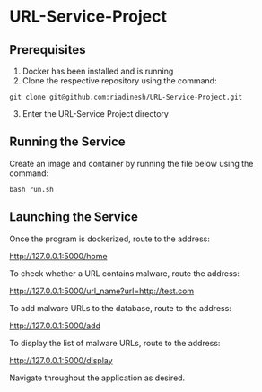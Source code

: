 # URL-Service-Project

## Prerequisites
1) Docker has been installed and is running
2) Clone the respective repository using the command:

`git clone git@github.com:riadinesh/URL-Service-Project.git`

3) Enter the URL-Service Project directory

## Running the Service
Create an image and container by running the file below using the command:

`bash run.sh`

## Launching the Service
Once the program is dockerized, route to the address:

http://127.0.0.1:5000/home

To check whether a URL contains malware, route the address:

http://127.0.0.1:5000/url_name?url=http://test.com

To add malware URLs to the database, route to the address:

http://127.0.0.1:5000/add

To display the list of malware URLs, route to the address:

http://127.0.0.1:5000/display

Navigate throughout the application as desired.


